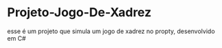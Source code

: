 # Projeto-Jogo-De-Xadrez
esse é um projeto que simula um jogo de xadrez no propty, desenvolvido em C#
